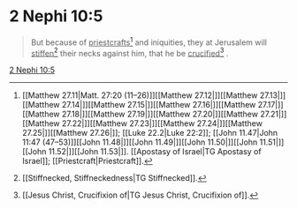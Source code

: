 # 2 Nephi 10:5

> But because of <u>priestcrafts</u>[^a] and iniquities, they at Jerusalem will <u>stiffen</u>[^b] their necks against him, that he be <u>crucified</u>[^c] .

[2 Nephi 10:5](https://www.churchofjesuschrist.org/study/scriptures/bofm/2-ne/10?lang=eng&id=p5#p5)


[^a]: [[Matthew 27.11|Matt. 27:20 (11–26)]][[Matthew 27.12|]][[Matthew 27.13|]][[Matthew 27.14|]][[Matthew 27.15|]][[Matthew 27.16|]][[Matthew 27.17|]][[Matthew 27.18|]][[Matthew 27.19|]][[Matthew 27.20|]][[Matthew 27.21|]][[Matthew 27.22|]][[Matthew 27.23|]][[Matthew 27.24|]][[Matthew 27.25|]][[Matthew 27.26|]]; [[Luke 22.2|Luke 22:2]]; [[John 11.47|John 11:47 (47–53)]][[John 11.48|]][[John 11.49|]][[John 11.50|]][[John 11.51|]][[John 11.52|]][[John 11.53|]]. [[Apostasy of Israel|TG Apostasy of Israel]]; [[Priestcraft|Priestcraft]].  
[^b]: [[Stiffnecked, Stiffneckedness|TG Stiffnecked]].  
[^c]: [[Jesus Christ, Crucifixion of|TG Jesus Christ, Crucifixion of]].  
